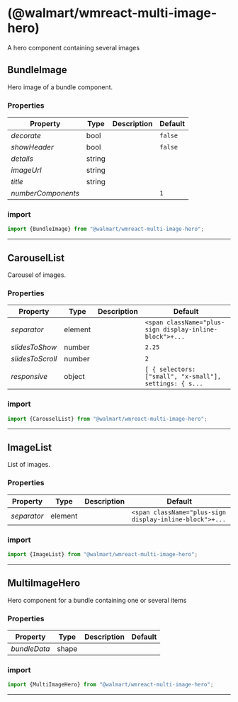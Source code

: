 #  (@walmart/wmreact-multi-image-hero)

A hero component containing several images


## BundleImage

Hero image of a bundle component.

### Properties

| Property | Type | Description | Default |
| -------- | ---- | ----------- | ------- |
| *decorate* | bool |  | `false`
| *showHeader* | bool |  | `false`
| *details* | string |  | 
| *imageUrl* | string |  | 
| *title* | string |  | 
| *numberComponents* |  |  | `1`

### import

```jsx
import {BundleImage} from "@walmart/wmreact-multi-image-hero";
```

<hr/>

## CarouselList

Carousel of images.

### Properties

| Property | Type | Description | Default |
| -------- | ---- | ----------- | ------- |
| *separator* | element |  | `<span className="plus-sign display-inline-block">+...`
| *slidesToShow* | number |  | `2.25`
| *slidesToScroll* | number |  | `2`
| *responsive* | object |  | `[ { selectors: ["small", "x-small"], settings: { s...`

### import

```jsx
import {CarouselList} from "@walmart/wmreact-multi-image-hero";
```

<hr/>

## ImageList

List of images.

### Properties

| Property | Type | Description | Default |
| -------- | ---- | ----------- | ------- |
| *separator* | element |  | `<span className="plus-sign display-inline-block">+...`

### import

```jsx
import {ImageList} from "@walmart/wmreact-multi-image-hero";
```

<hr/>

## MultiImageHero

Hero component for a bundle containing one or several items

### Properties

| Property | Type | Description | Default |
| -------- | ---- | ----------- | ------- |
| *bundleData* | shape |  | 

### import

```jsx
import {MultiImageHero} from "@walmart/wmreact-multi-image-hero";
```

<hr/>
